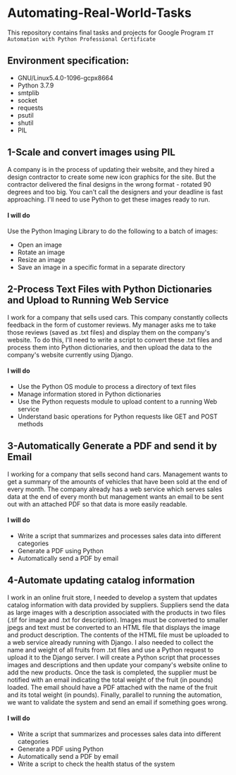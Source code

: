 # Automating-Real-World-Tasks
This repository contains final tasks and projects for Google Program `IT Automation with Python Professional Certificate`

## Environment specification:
- GNU/Linux5.4.0-1096-gcpx8664
- Python 3.7.9
- smtplib
- socket
- requests
- psutil
- shutil
- PIL

## 1-Scale and convert images using PIL
A company is in the process of updating their website, and they hired a design contractor to create some new icon graphics for the site. But the contractor delivered the final designs in the wrong format - rotated 90 degrees and too big. You can't call the designers and your deadline is fast approaching. I'll need to use Python to get these images ready to run.
#### I will do
Use the Python Imaging Library to do the following to a batch of images:
- Open an image
- Rotate an image
- Resize an image
- Save an image in a specific format in a separate directory 


## 2-Process Text Files with Python Dictionaries and Upload to Running Web Service
I work for a company that sells used cars. This company constantly collects feedback in the form of customer reviews. My manager asks me to take those reviews (saved as .txt files) and display them on the company's website. To do this, I'll need to write a script to convert these .txt files and process them into Python dictionaries, and then upload the data to the company's website currently using Django.
#### I will do
- Use the Python OS module to process a directory of text files 
- Manage information stored in Python dictionaries
- Use the Python requests module to upload content to a running Web service
- Understand basic operations for Python requests like GET and POST methods 


## 3-Automatically Generate a PDF and send it by Email
I working for a company that sells second hand cars. Management wants to get a summary of the amounts of vehicles that have been sold at the end of every month. The company already has a web service which serves sales data at the end of every month but management wants an email to be sent out with an attached PDF so that data is more easily readable.
#### I will do
- Write a script that summarizes and processes sales data into different categories
- Generate a PDF using Python
- Automatically send a PDF by email 


## 4-Automate updating catalog information
I work in an online fruit store, I needed to develop a system that updates catalog information with data provided by suppliers. Suppliers send the data as large images with a description associated with the products in two files (.tif for image and .txt for description). Images must be converted to smaller jpegs and text must be converted to an HTML file that displays the image and product description. The contents of the HTML file must be uploaded to a web service already running with Django. I also needed to collect the name and weight of all fruits from .txt files and use a Python request to upload it to the Django server.
I will create a Python script that processes images and descriptions and then update your company's website online to add the new products.
Once the task is completed, the supplier must be notified with an email indicating the total weight of the fruit (in pounds) loaded. The email should have a PDF attached with the name of the fruit and its total weight (in pounds).
Finally, parallel to running the automation, we want to validate the system and send an email if something goes wrong.
#### I will do
- Write a script that summarizes and processes sales data into different categories 
- Generate a PDF using Python
- Automatically send a PDF by email 
- Write a script to check the health status of the system 

